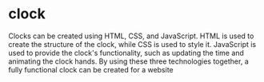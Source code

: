 # clock
Clocks can be created using HTML, CSS, and JavaScript. HTML is used to create the structure of the clock, while CSS is used to style it. JavaScript is used to provide the clock's functionality, such as updating the time and animating the clock hands. By using these three technologies together, a fully functional clock can be created for a website
